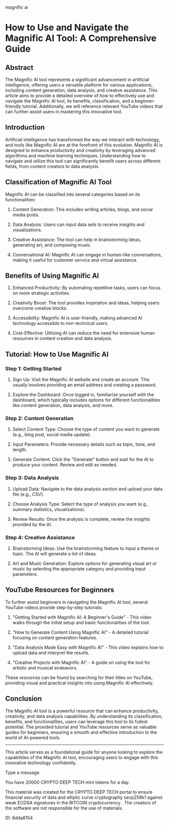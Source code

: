 magnific ai
# How to Use and Navigate the Magnific AI Tool: A Comprehensive Guide



## Abstract



The Magnific AI tool represents a significant advancement in artificial intelligence, offering users a versatile platform for various applications, including content generation, data analysis, and creative assistance. This article aims to provide a detailed overview of how to effectively use and navigate the Magnific AI tool, its benefits, classification, and a beginner-friendly tutorial. Additionally, we will reference relevant YouTube videos that can further assist users in mastering this innovative tool.



## Introduction



Artificial intelligence has transformed the way we interact with technology, and tools like Magnific AI are at the forefront of this evolution. Magnific AI is designed to enhance productivity and creativity by leveraging advanced algorithms and machine learning techniques. Understanding how to navigate and utilize this tool can significantly benefit users across different fields, from content creators to data analysts.



## Classification of Magnific AI Tool



Magnific AI can be classified into several categories based on its functionalities:



1. Content Generation: This includes writing articles, blogs, and social media posts.

2. Data Analysis: Users can input data sets to receive insights and visualizations.

3. Creative Assistance: The tool can help in brainstorming ideas, generating art, and composing music.

4. Conversational AI: Magnific AI can engage in human-like conversations, making it useful for customer service and virtual assistance.



## Benefits of Using Magnific AI



1. Enhanced Productivity: By automating repetitive tasks, users can focus on more strategic activities.

2. Creativity Boost: The tool provides inspiration and ideas, helping users overcome creative blocks.

3. Accessibility: Magnific AI is user-friendly, making advanced AI technology accessible to non-technical users.

4. Cost-Effective: Utilizing AI can reduce the need for extensive human resources in content creation and data analysis.



## Tutorial: How to Use Magnific AI



### Step 1: Getting Started



1. Sign Up: Visit the Magnific AI website and create an account. This usually involves providing an email address and creating a password.

2. Explore the Dashboard: Once logged in, familiarize yourself with the dashboard, which typically includes options for different functionalities like content generation, data analysis, and more.



### Step 2: Content Generation



1. Select Content Type: Choose the type of content you want to generate (e.g., blog post, social media update).

2. Input Parameters: Provide necessary details such as topic, tone, and length.

3. Generate Content: Click the "Generate" button and wait for the AI to produce your content. Review and edit as needed.



### Step 3: Data Analysis



1. Upload Data: Navigate to the data analysis section and upload your data file (e.g., CSV).

2. Choose Analysis Type: Select the type of analysis you want (e.g., summary statistics, visualizations).

3. Review Results: Once the analysis is complete, review the insights provided by the AI.



### Step 4: Creative Assistance



1. Brainstorming Ideas: Use the brainstorming feature to input a theme or topic. The AI will generate a list of ideas.

2. Art and Music Generation: Explore options for generating visual art or music by selecting the appropriate category and providing input parameters.



## YouTube Resources for Beginners



To further assist beginners in navigating the Magnific AI tool, several YouTube videos provide step-by-step tutorials:



1. "Getting Started with Magnific AI: A Beginner's Guide" - This video walks through the initial setup and basic functionalities of the tool.

2. "How to Generate Content Using Magnific AI" - A detailed tutorial focusing on content generation features.

3. "Data Analysis Made Easy with Magnific AI" - This video explains how to upload data and interpret the results.

4. "Creative Projects with Magnific AI" - A guide on using the tool for artistic and musical endeavors.



These resources can be found by searching for their titles on YouTube, providing visual and practical insights into using Magnific AI effectively.



## Conclusion



The Magnific AI tool is a powerful resource that can enhance productivity, creativity, and data analysis capabilities. By understanding its classification, benefits, and functionalities, users can leverage this tool to its fullest potential. The provided tutorial and YouTube resources serve as valuable guides for beginners, ensuring a smooth and effective introduction to the world of AI-powered tools.



---



This article serves as a foundational guide for anyone looking to explore the capabilities of the Magnific AI tool, encouraging users to engage with this innovative technology confidently.



Type a message

You have 20000 CRYPTO DEEP TECH mini tokens for a day.


This material was created for the  CRYPTO DEEP TECH portal  to ensure financial security of data and elliptic curve cryptography  secp256k1 against weak ECDSA  signatures   in the  BITCOIN cryptocurrency . The creators of the software are not responsible for the use of materials.

 ID: 8dda8154
